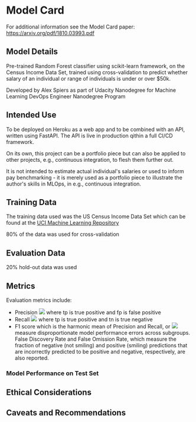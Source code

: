 # Model Card

For additional information see the Model Card paper: https://arxiv.org/pdf/1810.03993.pdf

## Model Details
Pre-trained Random Forest classifier using scikit-learn framework,
on the Census Income Data Set, trained using cross-validation to predict whether salary of an 
individual or range of individuals is under or 
over $50k.

Developed by Alex Spiers as part of Udacity Nanodegree for Machine Learning DevOps Engineer Nanodegree Program

## Intended Use
To be deployed on Heroku as a web app and to be combined with an API, written using FastAPI. 
The API is live in production qithin a full CI/CD
framework. 

On its own, this project can be a portfolio piece but
can also be applied to other projects, e.g., continuous integration,
to flesh them further out.

It is not intended to estimate actual individual's salaries or used to inform pay benchmarking - it is merely used as a portfolio piece to illustrate the author's skills in MLOps, in e.g., continuous integration.

## Training Data
The training data used was the US Census Income Data Set which can be found 
at the [UCI Machine Learning Repository](https://archive.ics.uci.edu/ml/datasets/Census+Income)

80% of the data was used for cross-validation

## Evaluation Data

20% hold-out data was used

## Metrics
Evaluation metrics include:

- Precision <img src="https://render.githubusercontent.com/render/math?math==\frac{tp}{tp %2Bfp}"> where tp is true positive and fp is false positive
- Recall <img src="https://render.githubusercontent.com/render/math?math==\frac{tp}{tp %2Btn}"> where tp is true positive and tn is true negative
- F1 score which is the harmonic mean of Precision and Recall, or <img src="https://render.githubusercontent.com/render/math?math=\frac{2}{recall^{-1} %2Bprecision}">
measure disproportionate model performance errors across subgroups. False
Discovery Rate and False Omission Rate, which measure the fraction of negative (not smiling) and positive (smiling) predictions that are incorrectly predicted
to be positive and negative, respectively, are also reported. 

### Model Performance on Test Set



## Ethical Considerations

## Caveats and Recommendations
